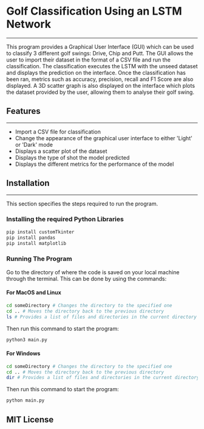 # Golf Classification Using an LSTM Network
---
This program provides a Graphical User Interface (GUI) which can be used to classify 3 different golf swings: Drive, Chip and Putt. The GUI allows the user to import their dataset in the format of a CSV file and run the classification. The classification executes the LSTM with the unseed dataset and displays the prediction on the interface. Once the classification has been ran, metrics such as accuracy, precision, recall and F1 Score are also displayed. A 3D scatter graph is also displayed on the interface which plots the dataset provided by the user, allowing them to analyse their golf swing.

## Features
---

- Import a CSV file for classification
- Change the appearance of the graphical user interface to either 'Light' or 'Dark' mode
- Displays a scatter plot of the dataset
- Displays the type of shot the model predicted
- Displays the different metrics for the performance of the model

## Installation
---
This section specifies the steps required to run the program.

### Installing the required Python Libraries
```sh
pip install customTkinter
pip install pandas
pip install matplotlib 
```

### Running The Program
Go to the directory of where the code is saved on your local machine through the terminal. This can be done by using the commands:

#### For MacOS and Linux
```sh
cd someDirectory # Changes the directory to the specified one
cd .. # Moves the directory back to the previous directory
ls # Provides a list of files and directories in the current directory
```
Then run this command to start the program:
```sh
python3 main.py 
```

#### For Windows
```sh
cd someDirectory # Changes the directory to the specified one
cd .. # Moves the directory back to the previous directory
dir # Provides a list of files and directories in the current directory
```
Then run this command to start the program:
```sh
python main.py 
```

## MIT License
